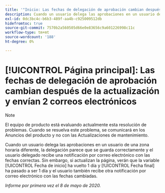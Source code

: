 ```yaml
---
title: '"Inicio: Las fechas de delegación de aprobación cambian después de la actualización y envían 2 correos electrónicos'
description: Cuando un usuario delega las aprobaciones en un usuario de una zona horaria diferente, la delegación parece que se guarda correctamente y el usuario delegado recibe una notificación por correo electrónico con las fechas correctas. Sin embargo, si actualizan la página, verán que la fecha de inicio se remonta a 1 día y que la fecha de finalización se reenvía a 1 día, y el usuario también recibe otra notificación por correo electrónico con las fechas cambiadas.
exl-id: 0dc3bc4c-b6b3-489f-aa4b-c925009512db
hidefromtoc: true
source-git-commit: 7570b2a560505d66e0e83656c9a601226998c11c
workflow-type: tm+mt
source-wordcount: '188'
ht-degree: 0%

---
```


# [!UICONTROL Página principal]: Las fechas de delegación de aprobación cambian después de la actualización y envían 2 correos electrónicos

>[!NOTE]
>
>El equipo de producto está evaluando actualmente esta resolución de problemas. Cuando se resuelva este problema, se comunicará en los Anuncios del producto y no con las Actualizaciones de mantenimiento.

Cuando un usuario delega las aprobaciones en un usuario de una zona horaria diferente, la delegación parece que se guarda correctamente y el usuario delegado recibe una notificación por correo electrónico con las fechas correctas. Sin embargo, si actualizan la página, verán que la variable [!UICONTROL Fecha de inicio] ha vuelto 1 día y [!UICONTROL Fecha final] ha pasado a ser 1 día y el usuario también recibe otra notificación por correo electrónico con las fechas cambiadas.


_Informe por primera vez el 8 de mayo de 2020._
